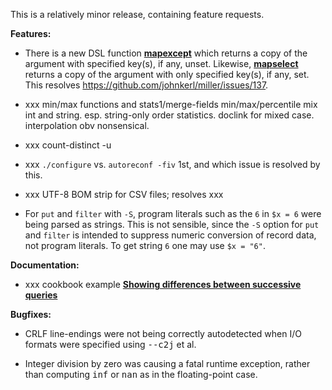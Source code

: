This is a relatively minor release, containing feature requests.

**Features:**

* There is a new DSL function [**mapexcept**](http://johnkerl.org/miller-releases/miller-5.1.0/doc/reference-dsl.html#mapexcept) which returns a copy of the argument with specified key(s), if any, unset.  Likewise, [**mapselect**](http://johnkerl.org/miller-releases/miller-5.1.0/doc/reference-dsl.html#mapselect) returns a copy of the argument with only specified key(s), if any, set.  This resolves https://github.com/johnkerl/miller/issues/137.

* xxx min/max functions and stats1/merge-fields min/max/percentile mix int and string. esp. string-only order statistics. doclink for mixed case. interpolation obv nonsensical.

* xxx count-distinct -u

* xxx `./configure` vs. `autoreconf -fiv` 1st, and which issue is resolved by this.

* xxx UTF-8 BOM strip for CSV files; resolves xxx

* For `put` and `filter` with `-S`, program literals such as the `6` in `$x = 6` were being parsed as strings. This is not sensible, since the `-S` option for `put` and `filter` is intended to suppress numeric conversion of record data, not program literals. To get string `6` one may use `$x = "6"`.

**Documentation:**

* xxx cookbook example [**Showing differences between successive queries**](http://www.johnkerl.org/miller-releases/miller-5.2.0/doc/cookbook.html#Showing_differences_between_successive_queries)

**Bugfixes:**

* CRLF line-endings were not being correctly autodetected when I/O formats were specified using <tt>--c2j</tt> et al.

* Integer division by zero was causing a fatal runtime exception, rather than computing <tt>inf</tt> or <tt>nan</tt> as in the floating-point case.
